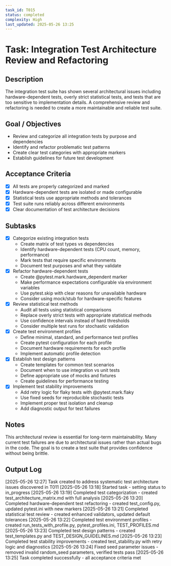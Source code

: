 ```yaml
---
task_id: T015
status: completed
complexity: High
last_updated: 2025-05-26 13:25
---
```


# Task: Integration Test Architecture Review and Refactoring

## Description
The integration test suite has shown several architectural issues including hardware-dependent tests, overly strict statistical tests, and tests that are too sensitive to implementation details. A comprehensive review and refactoring is needed to create a more maintainable and reliable test suite.

## Goal / Objectives
- Review and categorize all integration tests by purpose and dependencies
- Identify and refactor problematic test patterns
- Create clear test categories with appropriate markers
- Establish guidelines for future test development

## Acceptance Criteria
- [x] All tests are properly categorized and marked
- [x] Hardware-dependent tests are isolated or made configurable
- [x] Statistical tests use appropriate methods and tolerances
- [x] Test suite runs reliably across different environments
- [x] Clear documentation of test architecture decisions

## Subtasks
- [x] Categorize existing integration tests
  - Create matrix of test types vs dependencies
  - Identify hardware-dependent tests (CPU count, memory, performance)
  - Mark tests that require specific environments
  - Document test purposes and what they validate
- [x] Refactor hardware-dependent tests
  - Create @pytest.mark.hardware_dependent marker
  - Make performance expectations configurable via environment variables
  - Use pytest.skip with clear reasons for unavailable hardware
  - Consider using mock/stub for hardware-specific features
- [x] Review statistical test methods
  - Audit all tests using statistical comparisons
  - Replace overly strict tests with appropriate statistical methods
  - Use confidence intervals instead of hard thresholds
  - Consider multiple test runs for stochastic validation
- [x] Create test environment profiles
  - Define minimal, standard, and performance test profiles
  - Create pytest configuration for each profile
  - Document hardware requirements for each profile
  - Implement automatic profile detection
- [x] Establish test design patterns
  - Create templates for common test scenarios
  - Document when to use integration vs unit tests
  - Define appropriate use of mocks and fixtures
  - Create guidelines for performance testing
- [x] Implement test stability improvements
  - Add retry logic for flaky tests with @pytest.mark.flaky
  - Use fixed seeds for reproducible stochastic tests
  - Implement proper test isolation and cleanup
  - Add diagnostic output for test failures

## Notes
This architectural review is essential for long-term maintainability. Many current test failures are due to architectural issues rather than actual bugs in the code. The goal is to create a test suite that provides confidence without being brittle.

## Output Log
[2025-05-26 12:27] Task created to address systematic test architecture issues discovered in T011
[2025-05-26 13:18] Started task - setting status to in_progress
[2025-05-26 13:19] Completed test categorization - created test_architecture_matrix.md with full analysis
[2025-05-26 13:20] Completed hardware-dependent test refactoring - created test_config.py, updated pytest.ini with new markers
[2025-05-26 13:21] Completed statistical test review - created enhanced validators, updated default tolerances
[2025-05-26 13:22] Completed test environment profiles - created run_tests_with_profile.py, pytest_profiles.ini, TEST_PROFILES.md
[2025-05-26 13:23] Completed test design patterns - created test_templates.py and TEST_DESIGN_GUIDELINES.md
[2025-05-26 13:23] Completed test stability improvements - created test_stability.py with retry logic and diagnostics
[2025-05-26 13:24] Fixed seed parameter issues - removed invalid random_seed parameters, verified tests pass
[2025-05-26 13:25] Task completed successfully - all acceptance criteria met